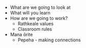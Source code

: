 
- What are we going to look at
- What will you learn
- How are we going to work?
	- Rathkeale values
	- Classroom rules
- Mana ōrite
	- Pepeha - making connections



